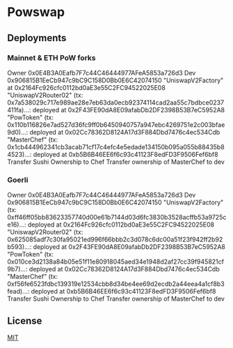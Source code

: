 # Powswap

## Deployments

### Mainnet & ETH PoW forks

Owner 0x0E4B3A0Eafb7F7c44C46444977AFeA5853a726d3
Dev 0x906815B1EeCb947c9bC9C158D0Bb0E6C42074150
"UniswapV2Factory" at 0x2164Fc926cfc0112bd0aE3e55C2FC94522025E08
"UniswapV2Router02" (tx: 0x7a538029c717e989ae28e7eb63da0ecb92374114cad2aa55c7bdbce0237411fa)...: deployed at 0x2F43FE90dA8E09afabDb2DF2398B53B7eC5952A8
"PowToken" (tx: 0x110b116826e7ad527d36fc9ff0b6450940757a947ebc4269751e2c003bfae9d0)...: deployed at 0x02Cc78362D8124A17d3F884Dbd7476c4ec534Cdb
"MasterChef" (tx: 0x1cb444962341cb3acab71cf17c4efc4e5edade134150b095a055b88435b84523)...: deployed at 0xb5B6B46EE6f6c93c41123F8edFD3F9506Fef6bf8
Transfer Sushi Ownership to Chef
Transfer ownership of MasterChef to dev

### Goerli


Owner 0x0E4B3A0Eafb7F7c44C46444977AFeA5853a726d3
Dev 0x906815B1EeCb947c9bC9C158D0Bb0E6C42074150
"UniswapV2Factory" (tx: 0xff46ff05bb83623357740d00e61b7144d03d6fc3830b3528acffb53a9725ce16)...: deployed at 0x2164Fc926cfc0112bd0aE3e55C2FC94522025E08
"UniswapV2Router02" (tx: 0x625085adf7c30fa95021ed996f66bbb2c3d078c6dc00a51f23f942ff2b92b593)...: deployed at 0x2F43FE90dA8E09afabDb2DF2398B53B7eC5952A8
"PowToken" (tx: 0x010ce3d2138a84b05e51f11e80918045aed34e1948d2af27cc39f945821cf9b7)...: deployed at 0x02Cc78362D8124A17d3F884Dbd7476c4ec534Cdb
"MasterChef" (tx: 0xf56fe6523fdbc139319e12534cbb8d34be4ee69d2ecdb2a44eea4a1cf8b3fead)...: deployed at 0xb5B6B46EE6f6c93c41123F8edFD3F9506Fef6bf8
Transfer Sushi Ownership to Chef
Transfer ownership of MasterChef to dev


## License

[MIT](LICENSE.txt)
